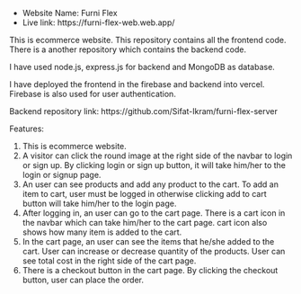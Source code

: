 <ul>
  <li>
    Website Name: Furni Flex
  </li>
  <li>
    Live link: https://furni-flex-web.web.app/
  </li>
</ul>

<p>This is ecommerce website. This repository contains all the frontend code. There is a another repository which contains the backend code.</p>
<p>I have used node.js, express.js for backend and MongoDB as database.</p>
<p> I have deployed the frontend in the firebase and backend into vercel. Firebase is also used for user authentication.</p>
<p>Backend repository link: https://github.com/Sifat-Ikram/furni-flex-server</p>


Features:
<ol>
  <li>This is ecommerce website.</li>
  <li>A visitor can click the round image at the right side of the navbar to login or sign up. By clicking login or sign up button, it will take him/her to the login or signup page.</li>
  <li>An user can see products and add any product to the cart. To add an item to cart, user must be logged in otherwise clicking add to cart button will take him/her to the login page.</li>
  <li>After logging in, an user can go to the cart page. There is a cart icon in the navbar which can take him/her to the cart page. cart icon also shows how many item is added to the cart.</li>
  <li>In the cart page, an user can see the items that he/she added to the cart. User can increase or decrease quantity of the products. User can see total cost in the right side of the cart page.</li>
  <li>There is a checkout button in the cart page. By clicking the checkout button, user can place the order.</li>
</ol>
